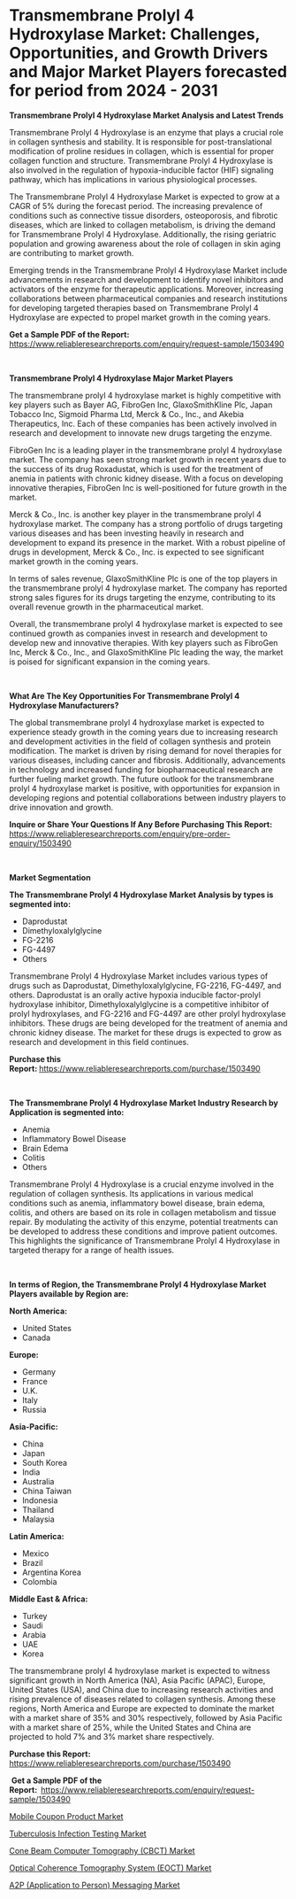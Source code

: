 <p><h1>Transmembrane Prolyl 4 Hydroxylase Market: Challenges, Opportunities, and Growth Drivers and Major Market Players forecasted for period from 2024 - 2031</h1></p><p><strong>Transmembrane Prolyl 4 Hydroxylase Market Analysis and Latest Trends</strong></p>
<p><p>Transmembrane Prolyl 4 Hydroxylase is an enzyme that plays a crucial role in collagen synthesis and stability. It is responsible for post-translational modification of proline residues in collagen, which is essential for proper collagen function and structure. Transmembrane Prolyl 4 Hydroxylase is also involved in the regulation of hypoxia-inducible factor (HIF) signaling pathway, which has implications in various physiological processes.</p><p>The Transmembrane Prolyl 4 Hydroxylase Market is expected to grow at a CAGR of 5% during the forecast period. The increasing prevalence of conditions such as connective tissue disorders, osteoporosis, and fibrotic diseases, which are linked to collagen metabolism, is driving the demand for Transmembrane Prolyl 4 Hydroxylase. Additionally, the rising geriatric population and growing awareness about the role of collagen in skin aging are contributing to market growth.</p><p>Emerging trends in the Transmembrane Prolyl 4 Hydroxylase Market include advancements in research and development to identify novel inhibitors and activators of the enzyme for therapeutic applications. Moreover, increasing collaborations between pharmaceutical companies and research institutions for developing targeted therapies based on Transmembrane Prolyl 4 Hydroxylase are expected to propel market growth in the coming years.</p></p>
<p><strong>Get a Sample PDF of the Report:&nbsp;</strong> <a href="https://www.reliableresearchreports.com/enquiry/request-sample/1503490">https://www.reliableresearchreports.com/enquiry/request-sample/1503490</a></p>
<p>&nbsp;</p>
<p><strong>Transmembrane Prolyl 4 Hydroxylase Major Market Players</strong></p>
<p><p>The transmembrane prolyl 4 hydroxylase market is highly competitive with key players such as Bayer AG, FibroGen Inc, GlaxoSmithKline Plc, Japan Tobacco Inc, Sigmoid Pharma Ltd, Merck & Co., Inc., and Akebia Therapeutics, Inc. Each of these companies has been actively involved in research and development to innovate new drugs targeting the enzyme.</p><p>FibroGen Inc is a leading player in the transmembrane prolyl 4 hydroxylase market. The company has seen strong market growth in recent years due to the success of its drug Roxadustat, which is used for the treatment of anemia in patients with chronic kidney disease. With a focus on developing innovative therapies, FibroGen Inc is well-positioned for future growth in the market.</p><p>Merck & Co., Inc. is another key player in the transmembrane prolyl 4 hydroxylase market. The company has a strong portfolio of drugs targeting various diseases and has been investing heavily in research and development to expand its presence in the market. With a robust pipeline of drugs in development, Merck & Co., Inc. is expected to see significant market growth in the coming years.</p><p>In terms of sales revenue, GlaxoSmithKline Plc is one of the top players in the transmembrane prolyl 4 hydroxylase market. The company has reported strong sales figures for its drugs targeting the enzyme, contributing to its overall revenue growth in the pharmaceutical market.</p><p>Overall, the transmembrane prolyl 4 hydroxylase market is expected to see continued growth as companies invest in research and development to develop new and innovative therapies. With key players such as FibroGen Inc, Merck & Co., Inc., and GlaxoSmithKline Plc leading the way, the market is poised for significant expansion in the coming years.</p></p>
<p>&nbsp;</p>
<p><strong>What Are The Key Opportunities For Transmembrane Prolyl 4 Hydroxylase Manufacturers?</strong></p>
<p><p>The global transmembrane prolyl 4 hydroxylase market is expected to experience steady growth in the coming years due to increasing research and development activities in the field of collagen synthesis and protein modification. The market is driven by rising demand for novel therapies for various diseases, including cancer and fibrosis. Additionally, advancements in technology and increased funding for biopharmaceutical research are further fueling market growth. The future outlook for the transmembrane prolyl 4 hydroxylase market is positive, with opportunities for expansion in developing regions and potential collaborations between industry players to drive innovation and growth.</p></p>
<p><strong>Inquire or Share Your Questions If Any Before Purchasing This Report:</strong> <a href="https://www.reliableresearchreports.com/enquiry/pre-order-enquiry/1503490">https://www.reliableresearchreports.com/enquiry/pre-order-enquiry/1503490</a></p>
<p>&nbsp;</p>
<p><strong>Market Segmentation</strong></p>
<p><strong>The Transmembrane Prolyl 4 Hydroxylase Market Analysis by types is segmented into:</strong></p>
<p><ul><li>Daprodustat</li><li>Dimethyloxalylglycine</li><li>FG-2216</li><li>FG-4497</li><li>Others</li></ul></p>
<p><p>Transmembrane Prolyl 4 Hydroxylase Market includes various types of drugs such as Daprodustat, Dimethyloxalylglycine, FG-2216, FG-4497, and others. Daprodustat is an orally active hypoxia inducible factor-prolyl hydroxylase inhibitor, Dimethyloxalylglycine is a competitive inhibitor of prolyl hydroxylases, and FG-2216 and FG-4497 are other prolyl hydroxylase inhibitors. These drugs are being developed for the treatment of anemia and chronic kidney disease. The market for these drugs is expected to grow as research and development in this field continues.</p></p>
<p><strong>Purchase this Report:&nbsp;</strong><a href="https://www.reliableresearchreports.com/purchase/1503490">https://www.reliableresearchreports.com/purchase/1503490</a></p>
<p>&nbsp;</p>
<p><strong>The Transmembrane Prolyl 4 Hydroxylase Market Industry Research by Application is segmented into:</strong></p>
<p><ul><li>Anemia</li><li>Inflammatory Bowel Disease</li><li>Brain Edema</li><li>Colitis</li><li>Others</li></ul></p>
<p><p>Transmembrane Prolyl 4 Hydroxylase is a crucial enzyme involved in the regulation of collagen synthesis. Its applications in various medical conditions such as anemia, inflammatory bowel disease, brain edema, colitis, and others are based on its role in collagen metabolism and tissue repair. By modulating the activity of this enzyme, potential treatments can be developed to address these conditions and improve patient outcomes. This highlights the significance of Transmembrane Prolyl 4 Hydroxylase in targeted therapy for a range of health issues.</p></p>
<p>&nbsp;</p>
<p><strong>In terms of Region, the Transmembrane Prolyl 4 Hydroxylase Market Players available by Region are:</strong></p>
<p>
    <p> <strong> North America: </strong>
        <ul>
            <li>United States</li>
            <li>Canada</li>
        </ul>
        </p> 
    <p> <strong> Europe: </strong>
        <ul>
            <li>Germany</li>
            <li>France</li>
            <li>U.K.</li>
            <li>Italy</li>
            <li>Russia</li>
        </ul>
        </p> 
    <p> <strong> Asia-Pacific: </strong>
        <ul>
            <li>China</li>
            <li>Japan</li>
            <li>South Korea</li>
            <li>India</li>
            <li>Australia</li>
            <li>China Taiwan</li>
            <li>Indonesia</li>
            <li>Thailand</li>
            <li>Malaysia</li>
        </ul>
        </p> 
    <p> <strong> Latin America: </strong>
        <ul>
            <li>Mexico</li>
            <li>Brazil</li>
            <li>Argentina Korea</li>
            <li>Colombia</li>
        </ul>
        </p> 
    <p> <strong> Middle East & Africa: </strong>
        <ul>
            <li>Turkey</li>
            <li>Saudi</li>
            <li>Arabia</li>
            <li>UAE</li>
            <li>Korea</li>
        </ul>
    </p>
    </p>
<p><p>The transmembrane prolyl 4 hydroxylase market is expected to witness significant growth in North America (NA), Asia Pacific (APAC), Europe, United States (USA), and China due to increasing research activities and rising prevalence of diseases related to collagen synthesis. Among these regions, North America and Europe are expected to dominate the market with a market share of 35% and 30% respectively, followed by Asia Pacific with a market share of 25%, while the United States and China are projected to hold 7% and 3% market share respectively.</p></p>
<p><strong>Purchase this Report: </strong><a href="https://www.reliableresearchreports.com/purchase/1503490">https://www.reliableresearchreports.com/purchase/1503490</a></p>
<p>&nbsp;<strong>Get a Sample PDF of the Report:&nbsp;&nbsp;</strong><a href="https://www.reliableresearchreports.com/enquiry/request-sample/1503490">https://www.reliableresearchreports.com/enquiry/request-sample/1503490</a></p>
<p><strong></strong></p>
<p><p><a href="https://github.com/gamblestampleyjenny50m5sl6/Market-Research-Report-List-1/blob/main/mobile-coupon-product-market.md">Mobile Coupon Product Market</a></p><p><a href="https://medium.com/@venaschumm2023/tuberculosis-infection-testing-market-furnishes-information-on-market-share-market-trends-and-7bbd4e090cbe">Tuberculosis Infection Testing Market</a></p><p><a href="https://medium.com/@venaschumm2023/cone-beam-computer-tomography-cbct-market-insights-into-market-cagr-market-trends-and-growth-198f4deb7cac">Cone Beam Computer Tomography (CBCT) Market</a></p><p><a href="https://medium.com/@venaschumm2023/optical-coherence-tomography-system-eoct-market-exploring-market-share-market-trends-and-884cd25e23e3">Optical Coherence Tomography System (EOCT) Market</a></p><p><a href="https://github.com/wwwkeltoum/Market-Research-Report-List-1/blob/main/a2p-application-to-person-messaging-market.md">A2P (Application to Person) Messaging Market</a></p></p>